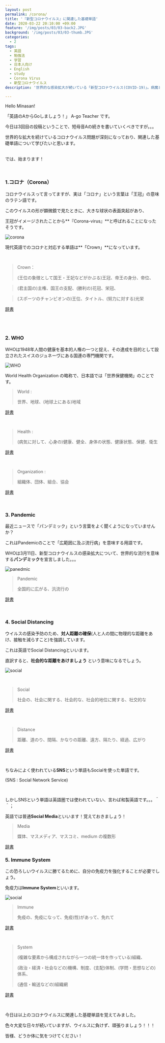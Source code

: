 ```yaml
---
layout: post
permalink: /corona/
title: '『新型コロナウイルス』に関連した基礎単語'
date: 2020-03-22 20:10:00 +09:00
feature: '/img/posts/03/03-back2.JPG'
background: '/img/posts/03/03-thumb.JPG'
categories:
  - 2
tags:
  - 英語
  - 勉強法
  - 学習
  - 日本人向け
  - English
  - study
  - Corona Virus
  - 新型コロナウイルス
description: '世界的な感染拡大が続いている「新型コロナウイルス(COVID-19)」。病魔と闘う世界の患者たちを応援しながら、今日は関連した基礎単語を学びましょう！'

---
```



Hello Minasan!

「英語のAからGoしましょう！」 A-go Teacher です。

今日は3回目の投稿ということで、短母音Aの続きを書いていくべきですが。。。

世界的な拡大を続けているコロナウイルス問題が深刻になっており、関連した基礎単語について学びたいと思います。

<br> では、始まります！

 <br>



### 1.コロナ（Corona）

コロナウイルスって言ってますが、実は「コロナ」という言葉は「王冠」の意味のラテン語です。

このウイルスの形が顕微鏡で見たときに、大きな球状の表面突起があり、

王冠がイメージされたことから**『Corona-virus』**と呼ばれることになったそうです。

![corona](/img/posts/03/corona.jpg)

現代英語でのコロナと対応する単語は**「Crown」**になっています。

<br>

>  Crown：
>
> (王位の象徴として国王・王妃などがかぶる)王冠、帝王の身分、帝位、

> (君主国の)主権、国王の支配、(勝利の)花冠、栄冠、

> (スポーツのチャンピオンの)王位、タイトル、(努力に対する)光栄

 [辞書](https://ejje.weblio.jp/content/crown)



<br><br>

### 2. WHO　

WHOは1948年人間の健康を基本的人権の一つと捉え、その達成を目的として設立されたスイスのジュネーヴにある国連の専門機関です。

![WHO](/img/posts/03/who.JPG)

World Health Organization の略称で、日本語では「世界保健機関」のことです。

> World :
>
> 世界、地球、(地球上にある)地域

[辞書](https://ejje.weblio.jp/content/world)

<br>


> Health :
>
> (病気に対して、心身の)健康、健全、身体の状態、健康状態、保健、衛生

[辞書](https://ejje.weblio.jp/content/health)

<br>


> Organization :
>
> 組織体、団体、組合、協会

[辞書](https://ejje.weblio.jp/content/Organization+)

<br>


### 3. Pandemic

最近ニュースで「パンデミック」という言葉をよく聞くようになっていませんか？

これはPandemicのことで「広範囲に及ぶ流行病」を意味する用語です。

WHOは3月11日、新型コロナウイルスの感染拡大について、世界的な流行を意味する**パンデミック**を宣言しました。。。

![panedmic](/img/posts/03/pandemic.JPG)

> Pandemic
>
> 全国的に広がる、汎流行の

[辞書](https://ejje.weblio.jp/content/pandemic)

<br>


### 4. Social Distancing

ウイルスの感染予防のため、**対人距離の確保**(人と人の間に物理的な距離をあけ、接触を減らすこと)を強調しています。

これは英語でSocial Distancingといいます。

直訳すると、**社会的な距離をあけましょう** という意味になるでしょう。

![social](/img/posts/03/social.JPG)

<br>


> Social
>
> 社会の、社会に関する、社会的な、社会的地位に関する、社交的な

[辞書](https://ejje.weblio.jp/content/social)

<br>



> Distance
>
> 距離、道のり、間隔、かなりの距離、遠方、隔たり、経過、広がり

[辞書](https://ejje.weblio.jp/content/distance)



<br>

ちなみによく使われている**SNS**という単語もSocialを使った単語です。

(SNS : Social Network Service)

<br>

しかしSNSという単語は英語圏では使われていない、言わば和製英語です。。。＾＾；

英語では普通**Social Media**といいます！覚えておきましょう！



> Media
>
> 媒体、マスメディア、マスコミ、medium の複数形

[辞書](https://ejje.weblio.jp/content/media)



### 5. Immune System

この恐ろしいウイルスに勝てるために、自分の免疫力を強化することが必要でしょう。

免疫力は**Immune System**といいます。



![social](/img/posts/03/immune.JPG)



> Immune
>
> 免疫の、免疫になって、免疫(性)があって、免れて

[辞書](https://ejje.weblio.jp/content/immune)

<br>


> System
>
> (複雑な要素から構成されながら一つの統一体を作っている)組織、
>
> (政治・経済・社会などの)機構、制度、(支配)体制、(学問・思想などの)体系、
>
> (通信・輸送などの)組織網

[辞書](https://ejje.weblio.jp/content/system)

<br>




今日は以上のコロナウイルスに関連した基礎単語を覚えてみました。

色々大変な日々が続いていますが、ウイルスに負けず、頑張りましょう！！！



皆様、どうか体に気をつけてください！

